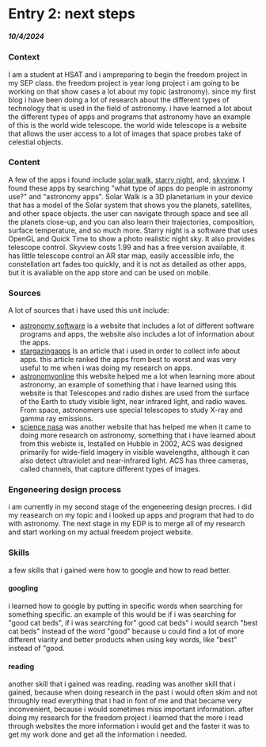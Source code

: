 # Entry 2: next steps
##### 10/4/2024

### Context
I am a student at HSAT and i ampreparing to begin the freedom project in my SEP class. the freedom project is year long project i am going to be working on that show cases a lot about my topic (astronomy). since my first blog i have been doing a lot of research about the different types of technology that is used in the field of astronomy. i have learned a lot about the different types of apps and programs that astronomy have an example of this is the world wide telescope. the world wide telescope is a website that allows the user access to a lot of images that space probes take of celestial objects.

### Content
A few of the apps i found include [solar walk](https://vitotechnology.com/apps/solar-walk), [starry night](https://www.starrynight.com/starry-night-8-professional-astronomy-telescope-control-software.html), and, [skyview](https://apps.apple.com/us/app/skyview-lite/id413936865). I found these apps by searching "what type of apps do people in astronomy use?" and "astronomy apps". Solar Walk is a 3D planetarium in your device that has a model of the Solar system that shows you the planets, satellites, and other space objects. the user can navigate through space and see all the planets close-up, and you can also learn their trajectories, composition, surface temperature, and so much more. Starry night is a software that uses OpenGL and Quick Time to show a photo realistic night sky. It also provides telescope control. Skyview costs 1.99 and has a free version available, it has little telescope control an AR star map, easily accessible info, the constellation art fades too quickly, and it is not as detailed as other apps, but it is avaliable on the app store and can be used on mobile.

### Sources
A lot of sources that i have used this unit include:
* [astronomy software](https://astronomyonline.org/AstronomySoftware.asp) is a website that includes a lot of different software programs and apps, the website also includes a lot of information about the apps.
* [stargazingapps](https://www.space.com/best-stargazing-apps) Is an article that i used in order to collect info about apps. this article ranked the apps from best to worst and was very useful to me when i was doing my research on apps.
* [astronomyonline](http://astronomyonline.org/Science/Equipment.asp#:~:text=Telescopes%20and%20radio%20dishes%20are,of%20filters%2C%20photometers%20and%20spectrometers.) this website helped me a lot when learning more about astronomy, an example of something that i have learned using this website is that Telescopes and radio dishes are used from the surface of the Earth to study visible light, near infrared light, and radio waves. From space, astronomers use special telescopes to study X-ray and gamma ray emissions.
* [science nasa](https://science.nasa.gov/mission/hubble/observatory/design/instruments/0) was another website that has helped me when it came to doing more research on astronomy, something that i have learned about from this webiste is, Installed on Hubble in 2002, ACS was designed primarily for wide-field imagery in visible wavelengths, although it can also detect ultraviolet and near-infrared light. ACS has three cameras, called channels, that capture different types of images.

### Engeneering design process
i am currently in my second stage of the engeneering design procres. i did my reasearch on my topic and i looked up apps and program that had to do with astronomy. The next stage in my EDP is to merge all of my research and start working on my actual freedom project website.

### Skills 
a few skills that i gained were how to google and how to read better.

#### googling
i learned how to google by putting in specific words when searching for something specific. an example of this would be if i was searching for "good cat beds", if i was searching for" good cat beds" i would search "best cat beds" instead of the word "good" because u could find a lot of more different viarity and better products when using key words, like "best" instead of "good.

#### reading
another skill that i gained was reading. reading was another skill that i gained, because when doing research in the past i would often skim and not throughly read everything that i had in font of me and that became very inconvenient, because i would sometimes miss important information. after doing my research for the freedom project i learned that the more i read through websites the more information i would get and the faster it was to get my work done and get all the information i needed.



